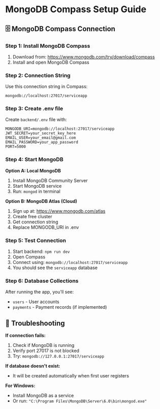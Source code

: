 # MongoDB Compass Setup Guide

## 🗄️ **MongoDB Compass Connection**

### **Step 1: Install MongoDB Compass**
1. Download from: https://www.mongodb.com/try/download/compass
2. Install and open MongoDB Compass

### **Step 2: Connection String**
Use this connection string in Compass:
```
mongodb://localhost:27017/serviceapp
```

### **Step 3: Create .env file**
Create `backend/.env` file with:
```
MONGODB_URI=mongodb://localhost:27017/serviceapp
JWT_SECRET=your_secret_key_here
EMAIL_USER=your_email@gmail.com
EMAIL_PASSWORD=your_app_password
PORT=5000
```

### **Step 4: Start MongoDB**
**Option A: Local MongoDB**
1. Install MongoDB Community Server
2. Start MongoDB service
3. Run: `mongod` in terminal

**Option B: MongoDB Atlas (Cloud)**
1. Sign up at: https://www.mongodb.com/atlas
2. Create free cluster
3. Get connection string
4. Replace MONGODB_URI in .env

### **Step 5: Test Connection**
1. Start backend: `npm run dev`
2. Open Compass
3. Connect using: `mongodb://localhost:27017/serviceapp`
4. You should see the `serviceapp` database

### **Step 6: Database Collections**
After running the app, you'll see:
- `users` - User accounts
- `payments` - Payment records (if implemented)

## 🔧 **Troubleshooting**

**If connection fails:**
1. Check if MongoDB is running
2. Verify port 27017 is not blocked
3. Try: `mongodb://127.0.0.1:27017/serviceapp`

**If database doesn't exist:**
- It will be created automatically when first user registers

**For Windows:**
- Install MongoDB as a service
- Or run: `"C:\Program Files\MongoDB\Server\6.0\bin\mongod.exe"` 